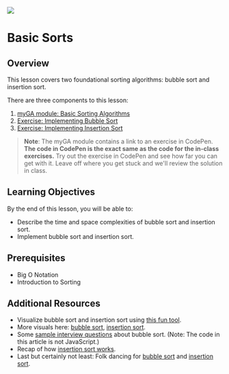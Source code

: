 ![](https://ga-dash.s3.amazonaws.com/production/assets/logo-9f88ae6c9c3871690e33280fcf557f33.png) 

# Basic Sorts

## Overview
This lesson covers two foundational sorting algorithms: bubble sort and insertion sort.

There are three components to this lesson:
1. [myGA module: Basic Sorting Algorithms](https://my.generalassemb.ly/activities/778)
2. [Exercise: Implementing Bubble Sort](exercises/BubbleSort.js)
3. [Exercise: Implementing Insertion Sort](exercises/InsertionSort.js)

> **Note**: The myGA module contains a link to an exercise in CodePen. **The code in CodePen is the exact same as the code for the in-class exercises.** Try out the exercise in CodePen and see how far you can get with it. Leave off where you get stuck and we'll review the solution in class.

## Learning Objectives
By the end of this lesson, you will be able to:
- Describe the time and space complexities of bubble sort and insertion sort.
- Implement bubble sort and insertion sort.

## Prerequisites
* Big O Notation
* Introduction to Sorting

## Additional Resources
- Visualize bubble sort and insertion sort using [this fun tool](https://www.cs.usfca.edu/~galles/visualization/ComparisonSort.html).
- More visuals here: [bubble sort](https://www.youtube.com/watch?v=Cq7SMsQBEUw), [insertion sort](https://www.youtube.com/watch?v=8oJS1BMKE64).
- Some [sample interview questions](https://hoven-in.appspot.com/Home/Data-Structures/Data-Structure-Interview-Questions/interview-questions-on-bubble-sort-01.html) about bubble sort. (Note: The code in this article is not JavaScript.)
- Recap of how [insertion sort works](https://hackernoon.com/programming-with-js-insertion-sort-1316df8354f5).
- Last but certainly not least: Folk dancing for [bubble sort](https://www.youtube.com/watch?v=lyZQPjUT5B4) and [insertion sort](https://www.youtube.com/watch?v=ROalU379l3U).
